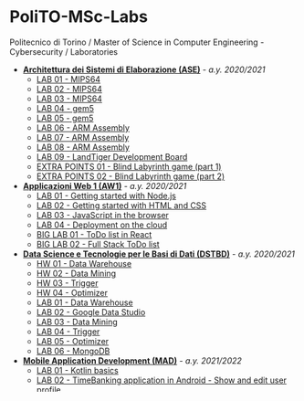 # PoliTO-MSc-Labs
Politecnico di Torino / Master of Science in Computer Engineering - Cybersecurity / Laboratories

* **[Architettura dei Sistemi di Elaborazione (ASE)](ASE)** - *a.y. 2020/2021*
    * [LAB 01 - MIPS64](ASE/LAB_01)
    * [LAB 02 - MIPS64](ASE/LAB_02)
    * [LAB 03 - MIPS64](ASE/LAB_03)
    * [LAB 04 - gem5](ASE/LAB_04)
    * [LAB 05 - gem5](ASE/LAB_05)
    * [LAB 06 - ARM Assembly](ASE/LAB_06)
    * [LAB 07 - ARM Assembly](ASE/LAB_07)
    * [LAB 08 - ARM Assembly](ASE/LAB_08)
    * [LAB 09 - LandTiger Development Board](ASE/LAB_09)
    * [EXTRA POINTS 01 - Blind Labyrinth game (part 1)](ASE/EXTRA_POINTS_01)
    * [EXTRA POINTS 02 - Blind Labyrinth game (part 2)](ASE/EXTRA_POINTS_02)
* **[Applicazioni Web 1 (AW1)](AW1)** - *a.y. 2020/2021*
    * [LAB 01 - Getting started with Node.js](AW1/LAB_01)
    * [LAB 02 - Getting started with HTML and CSS](AW1/LAB_02)
    * [LAB 03 - JavaScript in the browser](AW1/LAB_03)
    * [LAB 04 - Deployment on the cloud](AW1/LAB_04)
    * [BIG LAB 01 - ToDo list in React](AW1/BIG_LAB_01)
    * [BIG LAB 02 - Full Stack ToDo list](AW1/BIG_LAB_02)
* **[Data Science e Tecnologie per le Basi di Dati (DSTBD)](DSTBD)** - *a.y. 2020/2021*
    * [HW 01 - Data Warehouse](DSTBD/HW_01)
    * [HW 02 - Data Mining](DSTBD/HW_02)
    * [HW 03 - Trigger](DSTBD/HW_03)
    * [HW 04 - Optimizer](DSTBD/HW_04)
    * [LAB 01 - Data Warehouse](DSTBD/LAB_01)
    * [LAB 02 - Google Data Studio](DSTBD/LAB_02)
    * [LAB 03 - Data Mining](DSTBD/LAB_03)
    * [LAB 04 - Trigger](DSTBD/LAB_04)
    * [LAB 05 - Optimizer](DSTBD/LAB_05)
    * [LAB 06 - MongoDB](DSTBD/LAB_06)
* **[Mobile Application Development (MAD)](MAD)** - *a.y. 2021/2022*
    * [LAB 01 - Kotlin basics](MAD/LAB_01)
    * [LAB 02 - TimeBanking application in Android - Show and edit user profile](MAD/LAB_02)
    * [LAB 03 - TimeBanking application in Android - Ads management](MAD/LAB_03)
    * [LAB 04 - TimeBanking application in Android - Storing data in a database](MAD/LAB_04)
    * [LAB 05 - TimeBanking application in Android - Chat, ratings and aesthetic](MAD/LAB_05)
* **[Programmazione di Sistema (PDS)](PDS)**
    * [OS/161](PDS/LABS_OS161) - *a.y. 2020/2021*
        * [LAB 01 - Hello, OS/161!](https://github.com/giuseppedandrea/OS161-Labs/tree/d6d1e3a37e846278f0b491f4dd1761b8dd28699b)
        * [LAB 02 - System calls write, read and _exit / Virtual memory management](https://github.com/giuseppedandrea/OS161-Labs/tree/72db2cc9b78857ed8834c97c4c20abceab32fed8)
        * [LAB 03 - Lock and Condition Variable](https://github.com/giuseppedandrea/OS161-Labs/tree/c6639ffb5d0e46df1764490b7304f4a2140ad0b3)
        * [LAB 04 - System calls waitpid, getpid and fork](https://github.com/giuseppedandrea/OS161-Labs/tree/db6d6a16dbbaedb65621c64bbf475ce5eb61c28a)
        * [LAB 05 - System calls open and close / Passing arguments (argv)](https://github.com/giuseppedandrea/OS161-Labs/tree/f76d7a3d8796d114f1c9310923e16ee4c3000b5c)
    * [API](PDS/LABS_API) - *a.y. 2021/2022*
        * [LAB 01 - Rust basics](PDS/LABS_API/LAB_01)
        * [LAB 02 - Custom data types in Rust](PDS/LABS_API/LAB_02)
        * [LAB 03 - Iterator in Rust](PDS/LABS_API/LAB_03)
        * [LAB 04 - IO in Rust](PDS/LABS_API/LAB_04)
        * [LAB 05 - Concurrency in Rust](PDS/LABS_API/LAB_05)
        * [LAB 06 - Processes in Rust](PDS/LABS_API/LAB_06)
